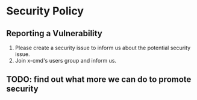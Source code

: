 # Security Policy

## Reporting a Vulnerability

1. Please create a security issue to inform us about the potential security issue.
2. Join x-cmd's users group and inform us.

## TODO: find out what more we can do to promote security
